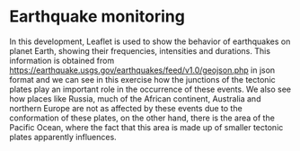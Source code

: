 # Earthquake monitoring

In this development, Leaflet is used to show the behavior of earthquakes on planet Earth, showing their frequencies, intensities and durations. This information is obtained from https://earthquake.usgs.gov/earthquakes/feed/v1.0/geojson.php in json format and we can see in this exercise how the junctions of the tectonic plates play an important role in the occurrence of these events. We also see how places like Russia, much of the African continent, Australia and northern Europe are not as affected by these events due to the conformation of these plates, on the other hand, there is the area of ​​the Pacific Ocean, where the fact that this area is made up of smaller tectonic plates apparently influences.

